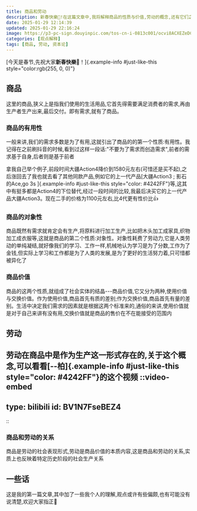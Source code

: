 ```yaml
---
title: 商品和劳动
description: 新春快樂🎉!在这篇文章中,我将解释商品的性质与价值,劳动的概念,还有它们之间的关系。
date: 2025-01-29 12:14:39
updated: 2025-01-29 22:16:24
image: https://p3-pc-sign.douyinpic.com/tos-cn-i-0813c001/ocvi8ACXEZeDC0AK2f9LYICZzhAWNBULzAigAA~noop.jpeg?biz_tag=pcweb_cover&card_type=303&column_n=0&from=327834062&lk3s=138a59ce&s=PackSourceEnum_SEARCH&se=false&x-expires=1739365200&x-signature=%2F6Zac0Y0as5%2B30lGzGk6Ocmz4SQ%3D
categories: [观点解释]
tags: [商品, 劳动, 资本论]
---
```


[今天是春节,先祝大家**新春快樂🎉**！]{.example-info #just-like-this style="color:rgb(255, 0, 0)"}
## 商品

这里的商品,狭义上是指我们使用的生活用品,它首先得需要满足消费者的需求,再由生产者生产出来,最后交付。即有需求,就有了商品。

### 商品的有用性

一般来讲,我们的需求多数是为了有用,这就引出了商品的的第一个性质:有用性。我记得在之前刷抖音的时候,看到过这样一段话:"不要为了需求而创造需求",前者的需求基于自身,后者则是基于前者

拿我自己举个例子,前段时间大疆Action4降价到1580元左右(可惜还是买不起),之后涨回去了我也就去看了其他同款产品,例如它的上一代产品[大疆Action3 ; 影石的Ace,go 3s ]{.example-info #just-like-this style="color: #4242FF"}等,这其中有挺多都是Action4的下位替代,经过一段时间的比较,我最后决买它的上一代产品大疆Action3。现在二手的价格为1100元左右,比4代更有性价比👍

### 商品的对象性

商品既然有需求就肯定会有生产,将原料进行加工生产,比如把木头加工成家具,织物加工成衣服等,这就是商品的第二个性质:对象性。对象性耗费了劳动力,它是人类劳动的单纯凝结,就好像我们的学习、工作一样,机械地认为学习是为了分数,工作为了金钱,但实际上学习和工作都是为了人类的发展,是为了更好的生活努力着,只可惜都被异化了

### 商品价值

商品的这两个性质,就组成了社会实体的结晶---商品价值,它又分为两种,使用价值与交换价值。作为使用价值,商品首先有质的差别;作为交换价值,商品首先有量的差别。生活中决定我们需求的因素就是根据这两个标准来的,通俗的来讲,使用价值就是对于自己来讲有没有用,交换价值就是商品的售价在不在能接受的范围内

## 劳动

劳动在商品中是作为生产这一形式存在的,关于这个概念,可以看看[--柏]{.example-info #just-like-this style="color: #4242FF"}的这个视频
::video-embed
---
type: bilibili
id: BV1N7FseBEZ4
---
::
### 商品和劳动的关系

商品是劳动的社会表现形式,劳动是商品价值的本质内容,这是商品和劳动的关系,实质上也反映着特定历史阶段的社会生产关系

## 一些话

这是我的第一篇文章,其中加了一些我个人的理解,观点或许有些偏颇,也有可能没有说清楚,欢迎大家指正🙏